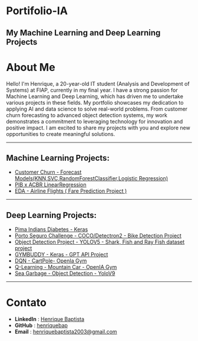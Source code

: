 # Portifolio-IA
My Machine Learning and Deep Learning Projects
---
# About Me
Hello! I'm Henrique, a 20-year-old IT student (Analysis and Development of Systems) at FIAP, currently in my final year. I have a strong passion for Machine Learning and Deep Learning, which has driven me to undertake various projects in these fields. My portfolio showcases my dedication to applying AI and data science to solve real-world problems. From customer churn forecasting to advanced object detection systems, my work demonstrates a commitment to leveraging technology for innovation and positive impact. I am excited to share my projects with you and explore new opportunities to create meaningful solutions.

---
## Machine Learning Projects:
- [Customer Churn - Forecast Models(KNN,SVC,RandomForestClassifier,Logistic Regression)](https://github.com/henriquebap/Machine_Learning_HB/blob/main/chekpoint2/ExercicioClassificacaoAula.ipynb)
- [PIB x ACBR LinearRegression](https://github.com/henriquebap/Machine_Learning_HB/blob/main/chekpoint2/PIBxACBR_LinearRegression.ipynb)
- [EDA - Airline Flights ( Fare Prediction Project )](https://github.com/henriquebap/Machine_Learning_HB/tree/main/EDA%20-%20AIrline%20Fare%20%2B%20Model%20Training)

---
## Deep Learning Projects:
- [Pima Indians Diabetes - Keras](https://github.com/henriquebap/Machine_Learning_HB/tree/main/Keras)
- [Porto Seguro Challenge - COCO/Detectron2 - Bike Detection Project](https://github.com/henriquebap/R-CNN-OD-Sprint)
- [Object Detection Project - YOLOV5 - Shark, Fish and Ray Fish dataset project](https://github.com/henriquebap/YoloV5-Shark-Detection)
- [GYMBUDDY - Keras - GPT API Project](https://github.com/henriquebap/GYMBUDDY-IA)
- [DQN - CartPole- OpenIa Gym](https://github.com/henriquebap/Machine_Learning_HB/blob/main/Deep%20Q-Learning/CartPole-DQN.ipynb)
- [Q-Learning - Mountain Car - OpenIA Gym](https://github.com/henriquebap/Machine_Learning_HB/blob/main/Mountain-Car-Gym-Q-Learning.ipynb)
- [Sea Garbage - Object Detection - YoloV9](https://github.com/henriquebap/Blue-Clean-YoloV9/tree/main)


---
# Contato
- **LinkedIn** : [Henrique Baptista](https://www.linkedin.com/in/henrique-baptista777/)
- **GitHub** : [henriquebap](https://github.com/henriquebap)
- **Email** : [henriquebaptista2003@gmail.com](mailto:henriquebaptista2003@gmail.com)
